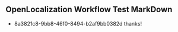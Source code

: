 ## OpenLocalization Workflow Test MarkDown
* 8a3821c8-9bb8-46f0-8494-b2af9bb0382d thanks!

<!--HONumber=Jul16_HO4-->


